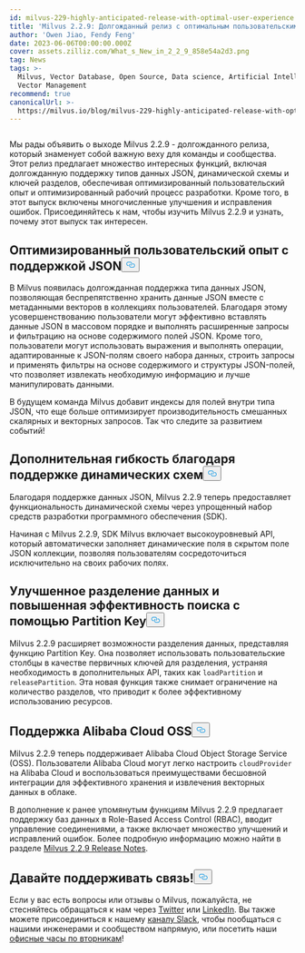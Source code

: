 ```yaml
---
id: milvus-229-highly-anticipated-release-with-optimal-user-experience.md
title: 'Milvus 2.2.9: Долгожданный релиз с оптимальным пользовательским опытом'
author: 'Owen Jiao, Fendy Feng'
date: 2023-06-06T00:00:00.000Z
cover: assets.zilliz.com/What_s_New_in_2_2_9_858e54a2d3.png
tag: News
tags: >-
  Milvus, Vector Database, Open Source, Data science, Artificial Intelligence,
  Vector Management
recommend: true
canonicalUrl: >-
  https://milvus.io/blog/milvus-229-highly-anticipated-release-with-optimal-user-experience.md
---
```

<p>
  <span class="img-wrapper">
    <img translate="no" src="https://assets.zilliz.com/What_s_New_in_2_2_9_858e54a2d3.png" alt="" class="doc-image" id="" />
    <span></span>
  </span>
</p>
<p>Мы рады объявить о выходе Milvus 2.2.9 - долгожданного релиза, который знаменует собой важную веху для команды и сообщества. Этот релиз предлагает множество интересных функций, включая долгожданную поддержку типов данных JSON, динамической схемы и ключей разделов, обеспечивая оптимизированный пользовательский опыт и оптимизированный рабочий процесс разработки. Кроме того, в этот выпуск включены многочисленные улучшения и исправления ошибок. Присоединяйтесь к нам, чтобы изучить Milvus 2.2.9 и узнать, почему этот выпуск так интересен.</p>
<h2 id="Optimized-user-experience-with-JSON-support" class="common-anchor-header">Оптимизированный пользовательский опыт с поддержкой JSON<button data-href="#Optimized-user-experience-with-JSON-support" class="anchor-icon" translate="no">
      <svg translate="no"
        aria-hidden="true"
        focusable="false"
        height="20"
        version="1.1"
        viewBox="0 0 16 16"
        width="16"
      >
        <path
          fill="#0092E4"
          fill-rule="evenodd"
          d="M4 9h1v1H4c-1.5 0-3-1.69-3-3.5S2.55 3 4 3h4c1.45 0 3 1.69 3 3.5 0 1.41-.91 2.72-2 3.25V8.59c.58-.45 1-1.27 1-2.09C10 5.22 8.98 4 8 4H4c-.98 0-2 1.22-2 2.5S3 9 4 9zm9-3h-1v1h1c1 0 2 1.22 2 2.5S13.98 12 13 12H9c-.98 0-2-1.22-2-2.5 0-.83.42-1.64 1-2.09V6.25c-1.09.53-2 1.84-2 3.25C6 11.31 7.55 13 9 13h4c1.45 0 3-1.69 3-3.5S14.5 6 13 6z"
        ></path>
      </svg>
    </button></h2><p>В Milvus появилась долгожданная поддержка типа данных JSON, позволяющая беспрепятственно хранить данные JSON вместе с метаданными векторов в коллекциях пользователей. Благодаря этому усовершенствованию пользователи могут эффективно вставлять данные JSON в массовом порядке и выполнять расширенные запросы и фильтрацию на основе содержимого полей JSON. Кроме того, пользователи могут использовать выражения и выполнять операции, адаптированные к JSON-полям своего набора данных, строить запросы и применять фильтры на основе содержимого и структуры JSON-полей, что позволяет извлекать необходимую информацию и лучше манипулировать данными.</p>
<p>В будущем команда Milvus добавит индексы для полей внутри типа JSON, что еще больше оптимизирует производительность смешанных скалярных и векторных запросов. Так что следите за развитием событий!</p>
<h2 id="Added-flexibility-with-support-for-dynamic-schema" class="common-anchor-header">Дополнительная гибкость благодаря поддержке динамических схем<button data-href="#Added-flexibility-with-support-for-dynamic-schema" class="anchor-icon" translate="no">
      <svg translate="no"
        aria-hidden="true"
        focusable="false"
        height="20"
        version="1.1"
        viewBox="0 0 16 16"
        width="16"
      >
        <path
          fill="#0092E4"
          fill-rule="evenodd"
          d="M4 9h1v1H4c-1.5 0-3-1.69-3-3.5S2.55 3 4 3h4c1.45 0 3 1.69 3 3.5 0 1.41-.91 2.72-2 3.25V8.59c.58-.45 1-1.27 1-2.09C10 5.22 8.98 4 8 4H4c-.98 0-2 1.22-2 2.5S3 9 4 9zm9-3h-1v1h1c1 0 2 1.22 2 2.5S13.98 12 13 12H9c-.98 0-2-1.22-2-2.5 0-.83.42-1.64 1-2.09V6.25c-1.09.53-2 1.84-2 3.25C6 11.31 7.55 13 9 13h4c1.45 0 3-1.69 3-3.5S14.5 6 13 6z"
        ></path>
      </svg>
    </button></h2><p>Благодаря поддержке данных JSON, Milvus 2.2.9 теперь предоставляет функциональность динамической схемы через упрощенный набор средств разработки программного обеспечения (SDK).</p>
<p>Начиная с Milvus 2.2.9, SDK Milvus включает высокоуровневый API, который автоматически заполняет динамические поля в скрытом поле JSON коллекции, позволяя пользователям сосредоточиться исключительно на своих рабочих полях.</p>
<h2 id="Better-data-separation-and-enhanced-search-efficiency-with-Partition-Key" class="common-anchor-header">Улучшенное разделение данных и повышенная эффективность поиска с помощью Partition Key<button data-href="#Better-data-separation-and-enhanced-search-efficiency-with-Partition-Key" class="anchor-icon" translate="no">
      <svg translate="no"
        aria-hidden="true"
        focusable="false"
        height="20"
        version="1.1"
        viewBox="0 0 16 16"
        width="16"
      >
        <path
          fill="#0092E4"
          fill-rule="evenodd"
          d="M4 9h1v1H4c-1.5 0-3-1.69-3-3.5S2.55 3 4 3h4c1.45 0 3 1.69 3 3.5 0 1.41-.91 2.72-2 3.25V8.59c.58-.45 1-1.27 1-2.09C10 5.22 8.98 4 8 4H4c-.98 0-2 1.22-2 2.5S3 9 4 9zm9-3h-1v1h1c1 0 2 1.22 2 2.5S13.98 12 13 12H9c-.98 0-2-1.22-2-2.5 0-.83.42-1.64 1-2.09V6.25c-1.09.53-2 1.84-2 3.25C6 11.31 7.55 13 9 13h4c1.45 0 3-1.69 3-3.5S14.5 6 13 6z"
        ></path>
      </svg>
    </button></h2><p>Milvus 2.2.9 расширяет возможности разделения данных, представляя функцию Partition Key. Она позволяет использовать пользовательские столбцы в качестве первичных ключей для разделения, устраняя необходимость в дополнительных API, таких как <code translate="no">loadPartition</code> и <code translate="no">releasePartition</code>. Эта новая функция также снимает ограничение на количество разделов, что приводит к более эффективному использованию ресурсов.</p>
<h2 id="Support-for-Alibaba-Cloud-OSS" class="common-anchor-header">Поддержка Alibaba Cloud OSS<button data-href="#Support-for-Alibaba-Cloud-OSS" class="anchor-icon" translate="no">
      <svg translate="no"
        aria-hidden="true"
        focusable="false"
        height="20"
        version="1.1"
        viewBox="0 0 16 16"
        width="16"
      >
        <path
          fill="#0092E4"
          fill-rule="evenodd"
          d="M4 9h1v1H4c-1.5 0-3-1.69-3-3.5S2.55 3 4 3h4c1.45 0 3 1.69 3 3.5 0 1.41-.91 2.72-2 3.25V8.59c.58-.45 1-1.27 1-2.09C10 5.22 8.98 4 8 4H4c-.98 0-2 1.22-2 2.5S3 9 4 9zm9-3h-1v1h1c1 0 2 1.22 2 2.5S13.98 12 13 12H9c-.98 0-2-1.22-2-2.5 0-.83.42-1.64 1-2.09V6.25c-1.09.53-2 1.84-2 3.25C6 11.31 7.55 13 9 13h4c1.45 0 3-1.69 3-3.5S14.5 6 13 6z"
        ></path>
      </svg>
    </button></h2><p>Milvus 2.2.9 теперь поддерживает Alibaba Cloud Object Storage Service (OSS). Пользователи Alibaba Cloud могут легко настроить <code translate="no">cloudProvider</code> на Alibaba Cloud и воспользоваться преимуществами бесшовной интеграции для эффективного хранения и извлечения векторных данных в облаке.</p>
<p>В дополнение к ранее упомянутым функциям Milvus 2.2.9 предлагает поддержку баз данных в Role-Based Access Control (RBAC), вводит управление соединениями, а также включает множество улучшений и исправлений ошибок. Более подробную информацию можно найти в разделе <a href="https://milvus.io/docs/release_notes.md">Milvus 2.2.9 Release Notes</a>.</p>
<h2 id="Let’s-keep-in-touch" class="common-anchor-header">Давайте поддерживать связь!<button data-href="#Let’s-keep-in-touch" class="anchor-icon" translate="no">
      <svg translate="no"
        aria-hidden="true"
        focusable="false"
        height="20"
        version="1.1"
        viewBox="0 0 16 16"
        width="16"
      >
        <path
          fill="#0092E4"
          fill-rule="evenodd"
          d="M4 9h1v1H4c-1.5 0-3-1.69-3-3.5S2.55 3 4 3h4c1.45 0 3 1.69 3 3.5 0 1.41-.91 2.72-2 3.25V8.59c.58-.45 1-1.27 1-2.09C10 5.22 8.98 4 8 4H4c-.98 0-2 1.22-2 2.5S3 9 4 9zm9-3h-1v1h1c1 0 2 1.22 2 2.5S13.98 12 13 12H9c-.98 0-2-1.22-2-2.5 0-.83.42-1.64 1-2.09V6.25c-1.09.53-2 1.84-2 3.25C6 11.31 7.55 13 9 13h4c1.45 0 3-1.69 3-3.5S14.5 6 13 6z"
        ></path>
      </svg>
    </button></h2><p>Если у вас есть вопросы или отзывы о Milvus, пожалуйста, не стесняйтесь обращаться к нам через <a href="https://twitter.com/milvusio">Twitter</a> или <a href="https://www.linkedin.com/company/the-milvus-project">LinkedIn</a>. Вы также можете присоединиться к нашему <a href="https://milvus.io/slack/">каналу Slack</a>, чтобы пообщаться с нашими инженерами и сообществом напрямую, или посетить наши <a href="https://us02web.zoom.us/meeting/register/tZ0pcO6vrzsuEtVAuGTpNdb6lGnsPBzGfQ1T#/registration">офисные часы по вторникам</a>!</p>
